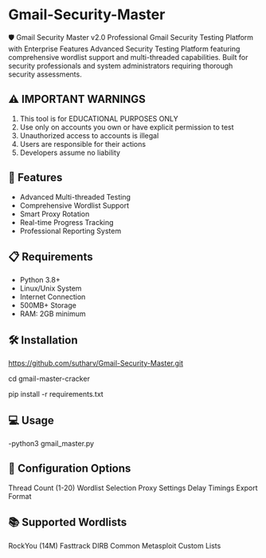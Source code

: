 # Gmail-Security-Master
🛡️ Gmail Security Master v2.0  Professional Gmail Security Testing Platform with Enterprise Features  Advanced Security Testing Platform featuring comprehensive wordlist support and multi-threaded capabilities. Built for security professionals and system administrators requiring thorough security assessments.

## ⚠️ IMPORTANT WARNINGS
1. This tool is for EDUCATIONAL PURPOSES ONLY
2. Use only on accounts you own or have explicit permission to test
3. Unauthorized access to accounts is illegal
4. Users are responsible for their actions
5. Developers assume no liability

## 🚀 Features
- Advanced Multi-threaded Testing
- Comprehensive Wordlist Support
- Smart Proxy Rotation
- Real-time Progress Tracking
- Professional Reporting System

## 📋 Requirements
- Python 3.8+
- Linux/Unix System
- Internet Connection
- 500MB+ Storage
- RAM: 2GB minimum

## 🛠️ Installation
https://github.com/sutharv/Gmail-Security-Master.git

cd gmail-master-cracker

pip install -r requirements.txt


 ## 💻 Usage
-python3 gmail_master.py

## 🔧 Configuration Options
Thread Count (1-20)
Wordlist Selection
Proxy Settings
Delay Timings
Export Format

## 📚 Supported Wordlists
RockYou (14M)
Fasttrack
DIRB Common
Metasploit
Custom Lists

